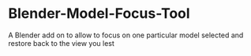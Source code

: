# Blender-Model-Focus-Tool
A Blender add on to allow to focus on one particular model selected and restore back to the view you lest
